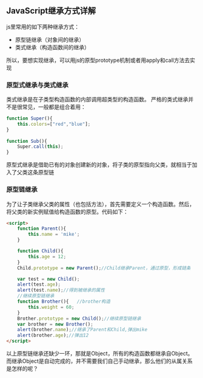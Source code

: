 ## JavaScript继承方式详解

js里常用的如下两种继承方式：

 - 原型链继承（对象间的继承）
 - 类式继承（构造函数间的继承）

所以，要想实现继承，可以用js的原型prototype机制或者用apply和call方法去实现

### 原型式继承与类式继承
类式继承是在子类型构造函数的内部调用超类型的构造函数。
严格的类式继承并不是很常见，一般都是组合着用：

``` javascript
function Super(){
    this.colors=["red","blue"];
}
 
function Sub(){
    Super.call(this);
}
```

原型式继承是借助已有的对象创建新的对象，将子类的原型指向父类，就相当于加入了父类这条原型链

### 原型链继承
为了让子类继承父类的属性（也包括方法），首先需要定义一个构造函数。然后，将父类的新实例赋值给构造函数的原型。代码如下：

``` html
<script>
    function Parent(){
        this.name = 'mike';
    }

    function Child(){
        this.age = 12;
    }
    Child.prototype = new Parent();//Child继承Parent，通过原型，形成链条

    var test = new Child();
    alert(test.age);
    alert(test.name);//得到被继承的属性
    //继续原型链继承
    function Brother(){   //brother构造
        this.weight = 60;
    }
    Brother.prototype = new Child();//继续原型链继承
    var brother = new Brother();
    alert(brother.name);//继承了Parent和Child,弹出mike
    alert(brother.age);//弹出12
</script>
```

以上原型链继承还缺少一环，那就是Object，所有的构造函数都继承自Object。而继承Object是自动完成的，并不需要我们自己手动继承，那么他们的从属关系是怎样的呢？